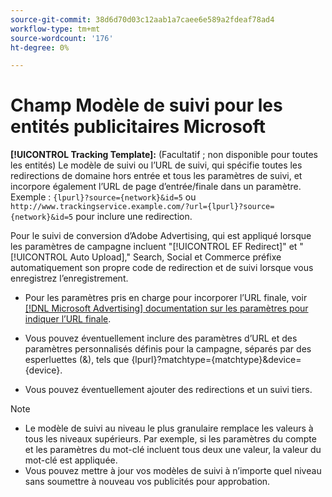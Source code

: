 ```yaml
---
source-git-commit: 38d6d70d03c12aab1a7caee6e589a2fdeaf78ad4
workflow-type: tm+mt
source-wordcount: '176'
ht-degree: 0%

---
```

# Champ Modèle de suivi pour les entités publicitaires Microsoft

<!-- Search CRUD and bulk edit of Microsoft entity settings -->

**[!UICONTROL Tracking Template]:** (Facultatif ; non disponible pour toutes les entités) Le modèle de suivi ou l’URL de suivi, qui spécifie toutes les redirections de domaine hors entrée et tous les paramètres de suivi, et incorpore également l’URL de page d’entrée/finale dans un paramètre. Exemple : `{lpurl}?source={network}&id=5` ou `http://www.trackingservice.example.com/?url={lpurl}?source={network}&id=5` pour inclure une redirection.

Pour le suivi de conversion d’Adobe Advertising, qui est appliqué lorsque les paramètres de campagne incluent &quot;[!UICONTROL EF Redirect]&quot; et &quot;[!UICONTROL Auto Upload],&quot; Search, Social et Commerce préfixe automatiquement son propre code de redirection et de suivi lorsque vous enregistrez l’enregistrement.

* Pour les paramètres pris en charge pour incorporer l’URL finale, voir [[!DNL Microsoft Advertising] documentation sur les paramètres pour indiquer l’URL finale](https://help.ads.microsoft.com/#apex/3/en/56799).

* Vous pouvez éventuellement inclure des paramètres d’URL et des paramètres personnalisés définis pour la campagne, séparés par des esperluettes (&amp;), tels que {lpurl}?matchtype={matchtype}&amp;device={device}.

* Vous pouvez éventuellement ajouter des redirections et un suivi tiers.

<!-- Some entities may need additional/different notes. Try to keep this applicable to all MS entities. -->

>[!NOTE]
>
>* Le modèle de suivi au niveau le plus granulaire remplace les valeurs à tous les niveaux supérieurs. Par exemple, si les paramètres du compte et les paramètres du mot-clé incluent tous deux une valeur, la valeur du mot-clé est appliquée.
>* Vous pouvez mettre à jour vos modèles de suivi à n’importe quel niveau sans soumettre à nouveau vos publicités pour approbation.
